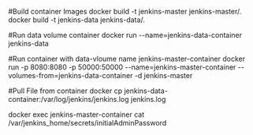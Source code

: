 #Build container Images
docker build -t jenkins-master jenkins-master/.
docker build -t jenkins-data jenkins-data/.

#Run data volume container
docker run --name=jenkins-data-container jenkins-data

#Run container with data-vloume name jenkins-master-container
docker run -p 8080:8080 -p 50000:50000 --name=jenkins-master-container --volumes-from=jenkins-data-container -d jenkins-master

#Pull File from container
docker cp jenkins-data-container:/var/log/jenkins/jenkins.log jenkins.log

docker exec jenkins-master-container cat /var/jenkins_home/secrets/initialAdminPassword
